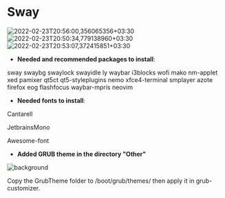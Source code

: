 # Sway

![2022-02-23T20:56:00,356065356+03:30](https://user-images.githubusercontent.com/98311090/155373400-54f42042-fbff-4e62-a357-c85e453b3c98.png)
![2022-02-23T20:50:34,779138960+03:30](https://user-images.githubusercontent.com/98311090/155373493-2dda00ff-6f11-4924-88ca-b76f609a5dcc.png)
![2022-02-23T20:53:07,372415851+03:30](https://user-images.githubusercontent.com/98311090/155373462-2061786b-b9d7-4a7c-b168-f5515c412775.png)


* **Needed and recommended packages to install**:



sway swaybg swaylock swayidle ly waybar i3blocks wofi mako nm-applet xed pamixer qt5ct qt5-styleplugins nemo xfce4-terminal smplayer azote firefox eog flashfocus waybar-mpris neovim

* **Needed fonts to install**:

Cantarell

JetbrainsMono

Awesome-font

* **Added GRUB theme in the directory "Other"**

![background](https://user-images.githubusercontent.com/98311090/154964642-7e2b2cc8-12d5-42a2-9f94-4b7de5cfa31e.png)


Copy the GrubTheme folder to /boot/grub/themes/ then apply it in grub-customizer.


